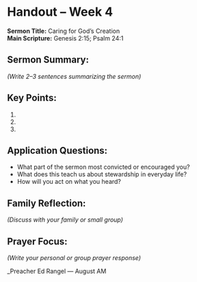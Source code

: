# Handout – Week 4

**Sermon Title:** Caring for God’s Creation  
**Main Scripture:** Genesis 2:15; Psalm 24:1  

## Sermon Summary:
_(Write 2–3 sentences summarizing the sermon)_

## Key Points:
1.  
2.  
3.  

## Application Questions:
- What part of the sermon most convicted or encouraged you?
- What does this teach us about stewardship in everyday life?
- How will you act on what you heard?

## Family Reflection:
_(Discuss with your family or small group)_

## Prayer Focus:
_(Write your personal or group prayer response)_

_Preacher Ed Rangel — August AM 
